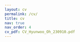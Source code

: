```yaml
---
layout: cv
permalink: /cv/
title: cv
nav: true
nav_order: 4
cv_pdf: CV_Hyunwoo_Oh_230910.pdf
---
```

